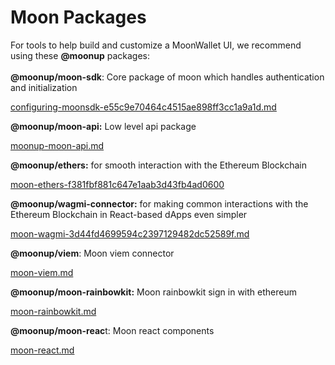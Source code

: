 # Moon Packages

For tools to help build and customize a MoonWallet UI, we recommend using these **@moonup** packages:\
\
**@moonup/moon-sdk**: Core package of moon which handles authentication and initialization

[configuring-moonsdk-e55c9e70464c4515ae898ff3cc1a9a1d.md](../getting-started-with-moon-916ac83bad5646adb704eeaf6bcde252/configuring-moonsdk-e55c9e70464c4515ae898ff3cc1a9a1d.md "mention")

**@moonup/moon-api:** Low level api package

[moonup-moon-api.md](moonup-moon-api.md "mention")

**@moonup/ethers:** for smooth interaction with the Ethereum Blockchain

[moon-ethers-f381fbf881c647e1aab3d43fb4ad0600](moon-ethers-f381fbf881c647e1aab3d43fb4ad0600/ "mention")

**@moonup/wagmi-connector:** for making common interactions with the Ethereum Blockchain in React-based dApps even simpler

[moon-wagmi-3d44fd4699594c2397129482dc52589f.md](moon-wagmi-3d44fd4699594c2397129482dc52589f.md "mention")

**@moonup/viem**: Moon viem connector

[moon-viem.md](moon-viem.md "mention")

**@moonup/moon-rainbowkit:** Moon rainbowkit sign in with ethereum&#x20;

[moon-rainbowkit.md](moon-rainbowkit.md "mention")

**@moonup/moon-reac**t: Moon react components

[moon-react.md](moon-react.md "mention")
